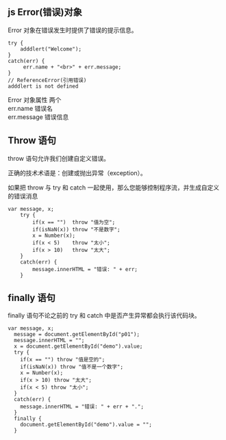 ## js Error(错误)对象
Error 对象在错误发生时提供了错误的提示信息。
```
try {
    adddlert("Welcome");
}
catch(err) {
     err.name + "<br>" + err.message;
} 
// ReferenceError(引用错误)
adddlert is not defined
```
Error 对象属性 两个 <br>
err.name  错误名 <br>
err.message 错误信息 <br>

## Throw 语句
throw 语句允许我们创建自定义错误。 <br>

正确的技术术语是：创建或抛出异常（exception）。 <br>

如果把 throw 与 try 和 catch 一起使用，那么您能够控制程序流，并生成自定义的错误消息

```
var message, x;
    try { 
        if(x == "")  throw "值为空";
        if(isNaN(x)) throw "不是数字";
        x = Number(x);
        if(x < 5)    throw "太小";
        if(x > 10)   throw "太大";
    }
    catch(err) {
        message.innerHTML = "错误: " + err;
    }
```

## finally 语句
finally 语句不论之前的 try 和 catch 中是否产生异常都会执行该代码块。

```
var message, x;
  message = document.getElementById("p01");
  message.innerHTML = "";
  x = document.getElementById("demo").value;
  try { 
    if(x == "") throw "值是空的";
    if(isNaN(x)) throw "值不是一个数字";
    x = Number(x);
    if(x > 10) throw "太大";
    if(x < 5) throw "太小";
  }
  catch(err) {
    message.innerHTML = "错误: " + err + ".";
  }
  finally {
    document.getElementById("demo").value = "";
  }
```

